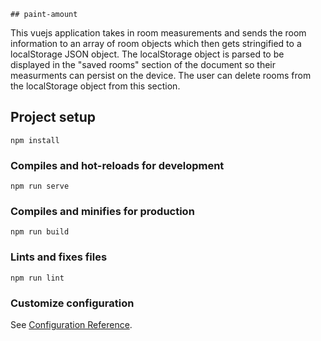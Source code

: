 ```
## paint-amount
```
This vuejs application takes in room measurements and sends the room information to an array of room objects which then gets stringified to a localStorage JSON object.
The localStorage object is parsed to be displayed in the "saved rooms" section of the document so their measurments can persist on the device. The user can delete rooms from the localStorage object from this section. 

## Project setup
```
npm install
```

### Compiles and hot-reloads for development
```
npm run serve
```

### Compiles and minifies for production
```
npm run build
```

### Lints and fixes files
```
npm run lint
```

### Customize configuration
See [Configuration Reference](https://cli.vuejs.org/config/).

